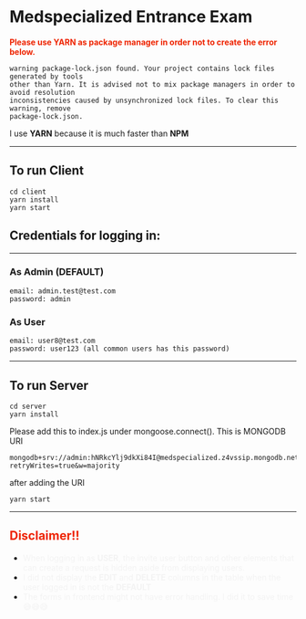 # Medspecialized Entrance Exam

**<span style="color: #EE2400">Please use YARN as package manager in order not to create the error below.</span>**

```
warning package-lock.json found. Your project contains lock files generated by tools
other than Yarn. It is advised not to mix package managers in order to avoid resolution
inconsistencies caused by unsynchronized lock files. To clear this warning, remove
package-lock.json.
```

I use **YARN** because it is much faster than **NPM**

---

## **To run Client**

```
cd client
yarn install
yarn start
```

## Credentials for logging in:

---

### **As Admin (DEFAULT)**

```
email: admin.test@test.com
password: admin
```

### **As User**

```
email: user8@test.com
password: user123 (all common users has this password)
```

---

## **To run Server**

```
cd server
yarn install
```
Please add this to index.js under mongoose.connect(). This is MONGODB URI
```
mongodb+srv://admin:hNRkcYlj9dkXi84I@medspecialized.z4vssip.mongodb.net/ExamDB?retryWrites=true&w=majority
```

after adding the URI
```
yarn start
```


---

## <span style="color: #EE2400">Disclaimer!!</span>

- <span style="color: #f2f2f2f2">When logging in as **USER**, the invite user button and other elements that can create a request is hidden aside from displaying users.</span>
- <span style="color: #f2f2f2f2">I did not display the **EDIT** and **DELETE** columns in the table when the user logged in is not the **DEFAULT**</span>
- <span style="color: #f2f2f2f2">The forms in frontend might not have error handling. I did it to save time 😅😅😅</span>
